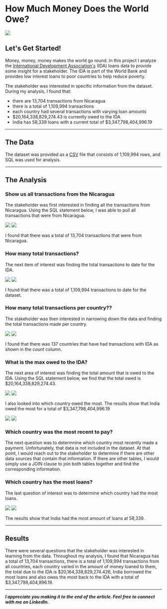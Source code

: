 # How Much Money Does the World Owe?

<img src="images/SQL_Banking_Cover.png"/>

## Let's Get Started!

Money, money, money makes the world go round. In this project I analyze the [International Development Association's](https://ida.worldbank.org/en/what-is-ida) (IDA) loans data to provide some insight for a stakeholder. The IDA is part of the World Bank and provides low interest loans to poor countries to help reduce poverty.

The stakeholder was interested in specific information from the dataset. During my analysis, I found that: 

  - there are 13,704 transactions from Nicaragua
  - there is a total of 1,109,994 transactions
  - each country had several transactions with varying loan amounts
  - $20,164,338,829,274.43 is currently owed to the IDA
  - India has 58,339 loans with a current total of $3,347,798,404,996.19

---

## The Data

The dataset was provided as a [CSV](https://finances.worldbank.org/Loans-and-Credits/IDA-Statement-Of-Credits-and-Grants-Historical-Dat/tdwh-3krx) file that consists of 1,109,994 rows, and SQL was used for analysis.

---

## The Analysis

### Show us all transactions from the Nicaragua

The stakeholder was first interested in finding all the transactions from Nicaragua. Using the SQL statement below, I was able to pull all transactions that were from Nicaragua. 

<img src="images/SQL_Banking_Nicaragua.png"/>
<img src="images/SQL_Banking Nicaragua_results.png"/>

I found that there was a total of 13,704 transactions that were from Nicaragua.

### How many total transactions? 

The next item of interest was finding the total transactions to date for the IDA. 

<img src="images/SQL_Banking_Total_Transactitons.png"/>
<img src="images/SQL_Banking_Total_Transactitons_Results.png"/>

I found that there was a total of 1,109,994 transactions to date for the dataset.

### How many total transactions per country?? 

The stakeholder was then interested in narrowing down the data and finding the total transactions made per country.

<img src="images/SQL_transactions_country.png"/>
<img src="images/SQL_transactions_country_results.png"/>

I found that there was 137 countries that have had transactions with IDA as shown in the *count* column.

### What is the max owed to the IDA?

The next area of interest was finding the total amount that is owed to the IDA. Using the SQL statement below, we find that the total owed is $20,164,338,829,274.43.

<img src="images/SQL_banking_total_owed.png"/>
<img src="images/SQL_banking_total_owed_results.png"/>


I also looked into which country owed the most. The results show that India owed the most for a total of $3,347,798,404,996.19

<img src="images/SQL_banking_highest_owed_country.png"/>
<img src="images/SQL_banking_highest_owed_country_results.png"/>

### Which country was the most recent to pay?

The next question was to determnine which country most recently made a payment. Unfortunately, that data is not included in the dataset. At that point, I would reach out to the stakeholder to determine if there are other data sources that contain that information. If there are other tables, I would simply use a JOIN clause to join both tables together and find the corresponding information. 

### Which country has the most loans? 

The last question of interest was to determine which country had the most loans.

<img src="images/SQL_banking_most_loans.png"/>
<img src="images/SQL_banking_most_loans_results.png"/>

The results show that India had the most amount of loans at 58,339.

---

## Results

There were several questions that the stakeholder was interested in learning from the data. Throughout my analysis, I found that Nicaragua has a total of 13,704 transactions, there is a total of 1,109,994 transactions from all countries, each country varied in the amount of money loaned to them, the total due to the IDA is $20,164,338,829,274.426, India borrowed the most loans and also owes the most back to the IDA with a total of $3,347,798,404,996.19.

---

***I appreciate you making it to the end of the article. Feel free to connect with me on LinkedIn.***

